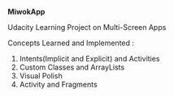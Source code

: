 **MiwokApp**

Udacity Learning Project on Multi-Screen Apps

Concepts Learned and Implemented :
  1. Intents(Implicit and Explicit) and Activities
  2. Custom Classes and ArrayLists
  3. Visual Polish
  4. Activity and Fragments
